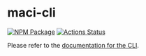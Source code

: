 # maci-cli

[![NPM Package][cli-npm-badge]][cli-npm-link]
[![Actions Status][cli-actions-badge]][cli-actions-link]

Please refer to the [documentation for the
CLI](https://maci.pse.dev/docs/developers-references/typescript-code/cli).

[cli-npm-badge]: https://img.shields.io/npm/v/maci-cli.svg
[cli-actions-badge]: https://github.com/privacy-scaling-explorations/maci/actions/workflows/e2e.yml/badge.svg
[cli-npm-link]: https://www.npmjs.com/package/maci-cli
[cli-actions-link]: https://github.com/privacy-scaling-explorations/maci/actions?query=workflow%3ACI

